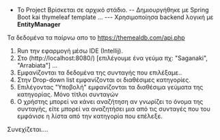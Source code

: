 
- Το Project Βρίσκεται σε αρχικό στάδιο.
-- Δημιουργήθηκε με Spring Boot kai thymeleaf template ... 
---  Χρησιμοποίησα backend λογική με **EntityManager**  

Τα δεδομένα τα παίρνω απο το https://themealdb.com/api.php

1. Run την εφαρμογή μέσω IDE (Intellij). 
2. Στο (http://localhost:8080/) [επιλέγουμε ένα γεύμα πχ: "Saganaki", "Arrabiata"] ...
3. Εμφανίζονται τα δεδομένα της συνταγής που επιλέξαμε..
4. Στην Drop-down list εμφανίζονται οι διαθέσιμες κατηγορίες.
5. Επιλέγοντας "Υποβολή" εμφανίζονται τα διαθέσιμα γεύματα της κατηγορίας. Μόνο τίτλοι συνταγών 
6. Ο χρήστης μπορεί να κάνει αναζήτηση αν γνωρίζει το όνομα της συνταγής, 
είτε μπορεί να αναζητήσει μια από τις συνταγές που του εμφάνισε η λίστα από την κατηγορία που επέλεξε.

Συνεχίζεται....
